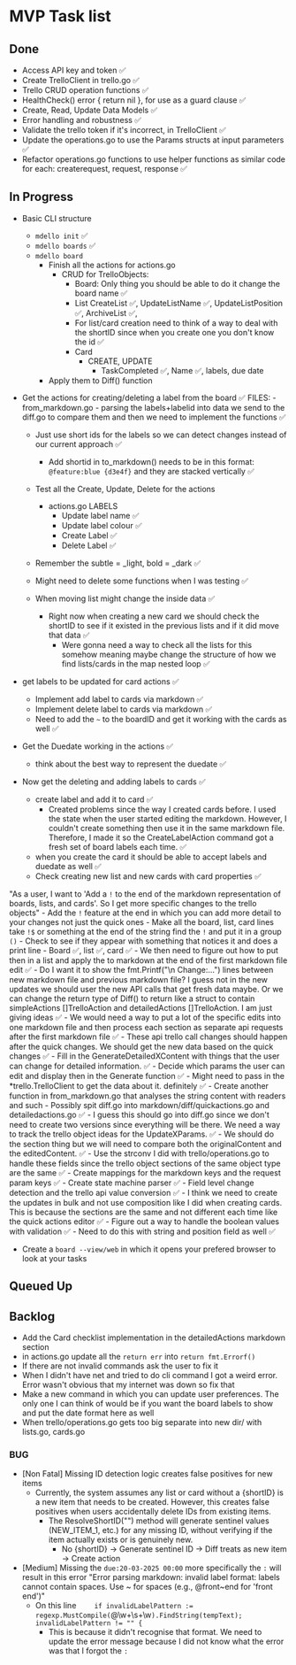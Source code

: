 # MVP Task list

## Done
- Access API key and token ✅
- Create TrelloClient in trello.go ✅
- Trello CRUD operation functions ✅
- HealthCheck() error { return nil }, for use as a guard clause ✅
- Create, Read, Update Data Models ✅
- Error handling and robustness ✅
- Validate the trello token if it's incorrect, in TrelloClient ✅
- Update the operations.go to use the Params structs at input parameters ✅
- Refactor operations.go functions to use helper functions as similar code for each: createrequest, request, response ✅

## In Progress
- Basic CLI structure
    - `mdello init` ✅
    - `mdello boards` ✅
    - `mdello board`
        - Finish all the actions for actions.go
            - CRUD for TrelloObjects:
                - Board: Only thing you should be able to do it change the board name ✅
                - List CreateList ✅, UpdateListName ✅, UpdateListPosition ✅, ArchiveList ✅,
                - For list/card creation need to think of a way to deal with the shortID since when you create one you don't know the id ✅
                - Card
                    - CREATE, UPDATE
                        - TaskCompleted ✅, Name ✅, labels, due date
        - Apply them to Diff() function

- Get the actions for creating/deleting a label from the board ✅
    FILES:
        - from_markdown.go - parsing the labels+labelid into data we send to the diff.go to compare them and then we need to implement the functions ✅
    - Just use short ids for the labels so we can detect changes instead of our current approach ✅
        - Add shortid in to_markdown() needs to be in this format: `@feature:blue {d3e4f}` and they are stacked vertically ✅
    - Test all the Create, Update, Delete for the actions
        - actions.go LABELS
            - Update label name ✅
            - Update label colour ✅
            - Create Label ✅
            - Delete Label ✅
    - Remember the subtle = _light, bold = _dark ✅
    - Might need to delete some functions when I was testing ✅

    - When moving list might change the inside data ✅
        - Right now when creating a new card we should check the shortID to see if it existed in the previous lists and if it did move that data ✅
            - Were gonna need a way to check all the lists for this somehow meaning maybe change the structure of how we find lists/cards in the map nested loop ✅

- get labels to be updated for card actions ✅
    - Implement add label to cards via markdown ✅
    - Implement delete label to cards via markdown ✅
    - Need to add the `~` to the boardID and get it working with the cards as well ✅
- Get the Duedate working in the actions ✅
    - think about the best way to represent the duedate ✅

- Now get the deleting and adding labels to cards ✅
    - create label and add it to card ✅
        - Created problems since the way I created cards before. I used the state when the user started editing the markdown. However, I couldn't create something then use it
        in the same markdown file. Therefore, I made it so the CreateLabelAction command got a fresh set of board labels each time. ✅
    - when you create the card it should be able to accept labels and duedate as well ✅
    - Check creating new list and new cards with card properties ✅

"As a user, I want to 'Add a `!` to the end of the markdown representation of boards, lists, and cards'. So I get more specific changes to the trello objects"
    - Add the `!` feature at the end in which you can add more detail to your changes not just the quick ones
        - Make all the board, list, card lines take `!$` or something at the end of the string find the `!` and put it in a group `()`
            - Check to see if they appear with something that notices it and does a print line
                - Board ✅, list ✅, card ✅
        - We then need to figure out how to put then in a list and apply the to markdown at the end of the first markdown file edit ✅
            - Do I want it to show the fmt.Printf("\n Change:...") lines between new markdown file and previous markdown file? I guess not in the new updates we should user
              the new API calls that get fresh data maybe. Or we can change the return type of Diff() to return like a struct to contain simpleActions []TrelloAction and
              detailedActions []TrelloAction. I am just giving ideas ✅
    - We would need a way to put a lot of the specific edits into one markdown file and then process each section as separate api requests after the first markdown file ✅
    - These api trello call changes should happen after the quick changes. We should get the new data based on the quick changes ✅
    - Fill in the GenerateDetailedXContent with things that the user can change for detailed information. ✅
        - Decide which params the user can edit and display then in the Generate function ✅
        - Might need to pass in the *trello.TrelloClient to get the data about it. definitely ✅
    - Create another function in from_markdown.go that analyses the string content with readers and such
        - Possibly spit diff.go into markdown/diff/quickactions.go and detailedactions.go ✅
        - I guess this should go into diff.go since we don't need to create two versions since everything will be there. We need a way to track the trello object ideas
          for the UpdateXParams. ✅ 
        - We should do the section thing but we will need to compare both the originalContent and the editedContent. ✅
    - Use the strconv I did with trello/operations.go to handle these fields since the trello object sections of the same object type are the same ✅
        - Create mappings for the markdown keys and the request param keys ✅
        - Create state machine parser ✅
            - Field level change detection and the trello api value conversion ✅
            - I think we need to create the updates in bulk and not use composition like I did when creating cards. This is because the sections are the same and not different
              each time like the quick actions editor ✅
            - Figure out a way to handle the boolean values with validation ✅
                - Need to do this with string and position field as well ✅

- Create a `board --view/web` in which it opens your prefered browser to look at your tasks

## Queued Up

## Backlog
- Add the Card checklist implementation in the detailedActions markdown section
- in actions.go update all the `return err` into `return fmt.Errorf()`
- If there are not invalid commands ask the user to fix it
- When I didn't have net and tried to do cli command I got a weird error. Error wasn't obvious that my internet was down so fix that
- Make a new command in which you can update user preferences. The only one I can think of would be if you want the board labels to show and put the date format here as well
- When trello/operations.go gets too big separate into new dir/ with lists.go, cards.go

### BUG
- [Non Fatal] Missing ID detection logic creates false positives for new items
    - Currently, the system assumes any list or card without a {shortID} is a new item that needs to be created. 
      However, this creates false positives when users accidentally delete IDs from existing items.
        - The ResolveShortID("") method will generate sentinel values (NEW_ITEM_1, etc.) for any missing ID, without verifying if the item actually exists or is genuinely new.
            - No {shortID} → Generate sentinel ID → Diff treats as new item → Create action
- [Medium] Missing the `due:20-03-2025 00:00` more specifically the `:` will result in this error 
"Error parsing markdown: invalid label format: labels cannot contain spaces. Use ~ for spaces (e.g., @front~end for 'front end')"
    - On this line `	if invalidLabelPattern := regexp.MustCompile(`@\w+\s+\w`).FindString(tempText); invalidLabelPattern != "" {`
        - This is because it didn't recognise that format. We need to update the error message because I did not know what the error was that I forgot the `:`
